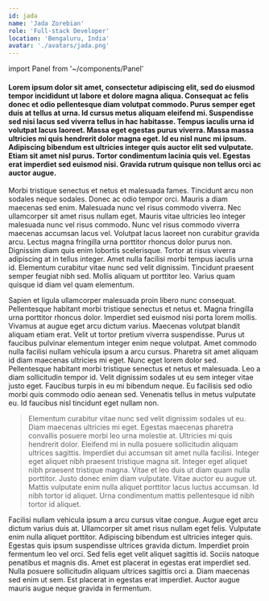 ```yaml
---
id: jada
name: 'Jada Zorebian'
role: 'Full-stack Developer'
location: 'Bengaluru, India'
avatar: './avatars/jada.png'
---
```


import Panel from '~/components/Panel'

<div class="container">
  <Panel>

#### Lorem ipsum dolor sit amet, consectetur adipiscing elit, sed do eiusmod tempor incididunt ut labore et dolore magna aliqua. Consequat ac felis donec et odio pellentesque diam volutpat commodo. Purus semper eget duis at tellus at urna. Id cursus metus aliquam eleifend mi. Suspendisse sed nisi lacus sed viverra tellus in hac habitasse. Tempus iaculis urna id volutpat lacus laoreet. Massa eget egestas purus viverra. Massa massa ultricies mi quis hendrerit dolor magna eget. Id eu nisl nunc mi ipsum. Adipiscing bibendum est ultricies integer quis auctor elit sed vulputate. Etiam sit amet nisl purus. Tortor condimentum lacinia quis vel. Egestas erat imperdiet sed euismod nisi. Gravida rutrum quisque non tellus orci ac auctor augue.

Morbi tristique senectus et netus et malesuada fames. Tincidunt arcu non sodales neque sodales. Donec ac odio tempor orci. Mauris a diam maecenas sed enim. Malesuada nunc vel risus commodo viverra. Nec ullamcorper sit amet risus nullam eget. Mauris vitae ultricies leo integer malesuada nunc vel risus commodo. Nunc vel risus commodo viverra maecenas accumsan lacus vel. Volutpat lacus laoreet non curabitur gravida arcu. Lectus magna fringilla urna porttitor rhoncus dolor purus non. Dignissim diam quis enim lobortis scelerisque. Tortor at risus viverra adipiscing at in tellus integer. Amet nulla facilisi morbi tempus iaculis urna id. Elementum curabitur vitae nunc sed velit dignissim. Tincidunt praesent semper feugiat nibh sed. Mollis aliquam ut porttitor leo. Varius quam quisque id diam vel quam elementum.

Sapien et ligula ullamcorper malesuada proin libero nunc consequat. Pellentesque habitant morbi tristique senectus et netus et. Magna fringilla urna porttitor rhoncus dolor. Imperdiet sed euismod nisi porta lorem mollis. Vivamus at augue eget arcu dictum varius. Maecenas volutpat blandit aliquam etiam erat. Velit ut tortor pretium viverra suspendisse. Purus ut faucibus pulvinar elementum integer enim neque volutpat. Amet commodo nulla facilisi nullam vehicula ipsum a arcu cursus. Pharetra sit amet aliquam id diam maecenas ultricies mi eget. Nunc eget lorem dolor sed. Pellentesque habitant morbi tristique senectus et netus et malesuada. Leo a diam sollicitudin tempor id. Velit dignissim sodales ut eu sem integer vitae justo eget. Faucibus turpis in eu mi bibendum neque. Eu facilisis sed odio morbi quis commodo odio aenean sed. Venenatis tellus in metus vulputate eu. Id faucibus nisl tincidunt eget nullam non.

> Elementum curabitur vitae nunc sed velit dignissim sodales ut eu. Diam maecenas ultricies mi eget. Egestas maecenas pharetra convallis posuere morbi leo urna molestie at. Ultricies mi quis hendrerit dolor. Eleifend mi in nulla posuere sollicitudin aliquam ultrices sagittis. Imperdiet dui accumsan sit amet nulla facilisi. Integer eget aliquet nibh praesent tristique magna sit. Integer eget aliquet nibh praesent tristique magna. Vitae et leo duis ut diam quam nulla porttitor. Justo donec enim diam vulputate. Vitae auctor eu augue ut. Mattis vulputate enim nulla aliquet porttitor lacus luctus accumsan. Id nibh tortor id aliquet. Urna condimentum mattis pellentesque id nibh tortor id aliquet.

Facilisi nullam vehicula ipsum a arcu cursus vitae congue. Augue eget arcu dictum varius duis at. Ullamcorper sit amet risus nullam eget felis. Vulputate enim nulla aliquet porttitor. Adipiscing bibendum est ultricies integer quis. Egestas quis ipsum suspendisse ultrices gravida dictum. Imperdiet proin fermentum leo vel orci. Sed felis eget velit aliquet sagittis id. Sociis natoque penatibus et magnis dis. Amet est placerat in egestas erat imperdiet sed. Nulla posuere sollicitudin aliquam ultrices sagittis orci a. Diam maecenas sed enim ut sem. Est placerat in egestas erat imperdiet. Auctor augue mauris augue neque gravida in fermentum.

  </Panel>
</div>
